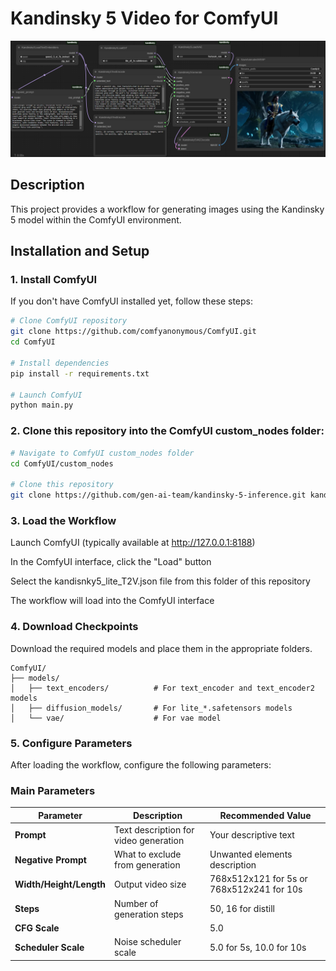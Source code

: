 # Kandinsky 5 Video for ComfyUI

![Kandinsky 5 ComfyUI Workflow](../assets/comfyui_kandinsky5.png)


## Description

This project provides a workflow for generating images using the Kandinsky 5 model within the ComfyUI environment.

## Installation and Setup

### 1. Install ComfyUI

If you don't have ComfyUI installed yet, follow these steps:

```bash
# Clone ComfyUI repository
git clone https://github.com/comfyanonymous/ComfyUI.git
cd ComfyUI

# Install dependencies
pip install -r requirements.txt

# Launch ComfyUI
python main.py

```

### 2. Clone this repository into the ComfyUI custom_nodes folder:
```bash
# Navigate to ComfyUI custom_nodes folder
cd ComfyUI/custom_nodes

# Clone this repository
git clone https://github.com/gen-ai-team/kandinsky-5-inference.git kandinsky
```

### 3. Load the Workflow
Launch ComfyUI (typically available at http://127.0.0.1:8188)

In the ComfyUI interface, click the "Load" button

Select the kandisnky5_lite_T2V.json file from this folder of this repository

The workflow will load into the ComfyUI interface

### 4. Download Checkpoints

Download the required models and place them in the appropriate folders. 
```file-tree
ComfyUI/
├── models/
│   ├── text_encoders/          # For text_encoder and text_encoder2 models
│   ├── diffusion_models/       # For lite_*.safetensors models  
│   └── vae/                    # For vae model
```

### 5. Configure Parameters
After loading the workflow, configure the following parameters:

### Main Parameters

| Parameter | Description | Recommended Value |
|-----------|-------------|-------------------|
| **Prompt** | Text description for video generation | Your descriptive text |
| **Negative Prompt** | What to exclude from generation | Unwanted elements description |
| **Width/Height/Length** | Output video size | 768x512x121 for 5s or 768x512x241 for 10s |
| **Steps** | Number of generation steps | 50, 16 for distill |
| **CFG Scale** |  | 5.0 |
| **Scheduler Scale** | Noise scheduler scale | 5.0 for 5s, 10.0 for 10s |